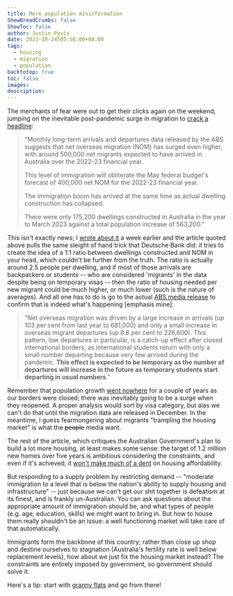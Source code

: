 ```yaml
---
title: More population misinformation
ShowBreadCrumbs: false
ShowToc: false
author: Justin Pyvis
date: 2023-10-24T05:56:00+08:00
tags:
  - housing
  - migration
  - population
backtotop: true
toc: false
images: 
description:
---
```

The merchants of fear were out to get their clicks again on the weekend, jumping on the inevitable post-pandemic surge in migration to [crack a headline](https://www.news.com.au/finance/economy/australian-economy/rapid-rate-of-rental-disaster-engulfing-australia/news-story/bc935819224616a8aa306a6c3d480ba1):

>"Monthly long-term arrivals and departures data released by the ABS suggests that net overseas migration (NOM) has surged even higher, with around 500,000 net migrants expected to have arrived in Australia over the 2022-23 financial year.
>
>This level of immigration will obliterate the May federal budget's forecast of 400,000 net NOM for the 2022-23 financial year.
>
>The immigration boom has arrived at the same time as actual dwelling construction has collapsed.
>
>There were only 175,200 dwellings constructed in Australia in the year to March 2023 against a total population increase of 563,200."

This isn't exactly news; I [wrote about it](/numbers-tell-the-story/) a week earlier and the article quoted above pulls the same sleight of hand trick that Deutsche Bank did: it tries to create the idea of a 1:1 ratio between dwellings constructed and NOM in your head, which couldn't be further from the truth. The ratio is actually around 2.5 people per dwelling, and if most of those arrivals are backpackers or students -- who are considered 'migrants' in the data despite being on temporary visas -- then the ratio of housing needed per new migrant could be much higher, or much lower (such is the nature of averages). And all one has to do is go to the actual [ABS media release](https://www.abs.gov.au/media-centre/media-releases/overseas-migration-drives-australias-population-growth) to confirm that is indeed what's happening [emphasis mine]:

>"Net overseas migration was driven by a large increase in arrivals (up 103 per cent from last year to 681,000) and only a small increase in overseas migrant departures (up 8.8 per cent to 226,600). This pattern, low departures in particular, is a catch-up effect after closed international borders, as international students return with only a small number departing because very few arrived during the pandemic. **This effect is expected to be temporary as the number of departures will increase in the future as temporary students start departing in usual numbers**."

Remember that population growth [went nowhere](https://www.abs.gov.au/statistics/people/population/national-state-and-territory-population/mar-2023) for a couple of years as our borders were closed; there was inevitably going to be a surge when they reopened. A proper analysis would sort by visa category, but alas we can't do that until the migration data are released in December. In the meantime, I guess fearmongering about migrants "trampling the housing market" is what the ~~people~~ media want.

The rest of the article, which critiques the Australian Government's plan to build a lot more housing, at least makes some sense: the target of 1.2 million new homes over five years is ambitious considering the constraints, and even if it's achieved, it [won't make much of a dent](/the-cooler-heads-prevailed/) on housing affordability.

But responding to a supply problem by restricting demand -- "moderate immigration to a level that is below the nation's ability to supply housing and infrastructure" -- just because we can't get our shit together is defeatism at its finest, and is frankly un-Australian. You can ask questions about the appropriate amount of immigration should be, and what types of people (e.g. age, education, skills) we might want to bring in. But how to house them really shouldn't be an issue: a well functioning market will take care of that automatically.

Immigrants form the backbone of this country; rather than close up shop and destine ourselves to stagnation (Australia's fertility rate is well below replacement levels), how about we just fix the housing market instead? The constraints are entirely imposed by government, so government should solve it. 

Here's a tip: start with [granny flats](/bring-on-the-granny-flats/) and go from there!